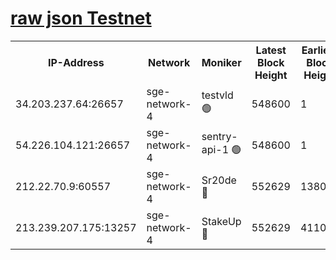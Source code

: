
[raw json Testnet](https://rpc-check.sget.stavr.tech/sget/rpc-sget-result.json)
=


<table><tr><th>IP-Address</th><th>Network</th><th>Moniker</th><th>Latest Block Height</th><th>Earliest Block Height</th><th>Catching Up</th><th>Tx Index</th><th>Voting Power</th><th>Scan Time</th></tr><tr><td>34.203.237.64:26657</td><td>sge-network-4</td><td>testvld 🟢</td><td>548600</td><td>1</td><td>False</td><td>on</td><td>0</td><td>2023-12-08T11:54:51.917389135UTC</td></tr><tr><td>54.226.104.121:26657</td><td>sge-network-4</td><td>sentry-api-1 🟢</td><td>548600</td><td>1</td><td>False</td><td>on</td><td>0</td><td>2023-12-08T11:55:04.766980008UTC</td></tr><tr><td>212.22.70.9:60557</td><td>sge-network-4</td><td>Sr20de 🔴</td><td>552629</td><td>138001</td><td>False</td><td>on</td><td>99</td><td>2023-12-08T11:55:15.651287867UTC</td></tr><tr><td>213.239.207.175:13257</td><td>sge-network-4</td><td>StakeUp 🔴</td><td>552629</td><td>411001</td><td>False</td><td>off</td><td>100</td><td>2023-12-08T11:55:12.857400150UTC</td></tr></table>
